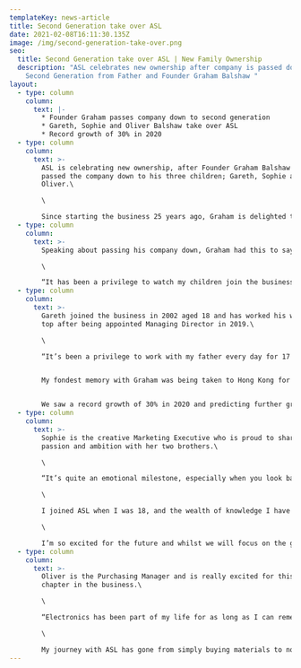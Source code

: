 ```yaml
---
templateKey: news-article
title: Second Generation take over ASL
date: 2021-02-08T16:11:30.135Z
image: /img/second-generation-take-over.png
seo:
  title: Second Generation take over ASL | New Family Ownership
  description: "ASL celebrates new ownership after company is passed down to
    Second Generation from Father and Founder Graham Balshaw "
layout:
  - type: column
    column:
      text: |-
        * Founder Graham passes company down to second generation
        * Gareth, Sophie and Oliver Balshaw take over ASL
        * Record growth of 30% in 2020
  - type: column
    column:
      text: >-
        ASL is celebrating new ownership, after Founder Graham Balshaw has
        passed the company down to his three children; Gareth, Sophie and
        Oliver.\

        \

        Since starting the business 25 years ago, Graham is delighted to keep the £5million business in the family.
  - type: column
    column:
      text: >-
        Speaking about passing his company down, Graham had this to say;\

        \

        “It has been a privilege to watch my children join the business one by one, over the past 25 years and I couldn’t be more proud. Their work ethic and dedication to growing the business made it a very easy decision in passing the company down to them and I’m looking forward to seeing them take ASL even further ”.
  - type: column
    column:
      text: >-
        Gareth joined the business in 2002 aged 18 and has worked his way to the
        top after being appointed Managing Director in 2019.\

        \

        “It’s been a privilege to work with my father every day for 17 years! Many people can’t believe in all that time, we have never fallen out nor had a single argument. That’s just the respect we have for each other”. 


        My fondest memory with Graham was being taken to Hong Kong for my first business trip aged 22. We had 1 week there visiting exhibitions and meeting suppliers. It was a great trip and opened my eyes to how we could do a lot more international business. Since then we have developed strong partnerships in China and Eastern Europe. 


        We saw a record growth of 30% in 2020 and predicting further growth of 20% for 2021. Our plan for the next 5 years is to double the turnover to £10million by investing in more machinery and venturing into new markets. Whilst we appreciate such growth will come with challenges, we know with focus and hard work, it’s achievable”.
  - type: column
    column:
      text: >-
        Sophie is the creative Marketing Executive who is proud to share her
        passion and ambition with her two brothers.\

        \

        “It’s quite an emotional milestone, especially when you look back and see how far we have all come. We started off as kids helping dad out in the school holidays, and here we are 20 years later taking over a £5million business!\

        \

        I joined ASL when I was 18, and the wealth of knowledge I have gained from my dad has been invaluable. He has given me so much time from mastering marketing techniques to teaching me the overall operations of running a business.\

        \

        I’m so excited for the future and whilst we will focus on the goals and push for further growth, we’ll most definitely enjoy the journey and look after one another. It’s a very fortunate position to be in, we’re extremely blessed”.
  - type: column
    column:
      text: >-
        Oliver is the Purchasing Manager and is really excited for this next
        chapter in the business.\

        \

        “Electronics has been part of my life for as long as I can remember. From my Dad teaching me to wire my first plug when I was only 6, to re-wiring my first house! None of which I could have done without him.\

        \

        My journey with ASL has gone from simply buying materials to now managing the purchasing department and managing multiple production cells so it’s really exciting to now be taking over the business that my Dad started from scratch. I can’t wait to see what the future holds and am looking forward to working with my family to make my old man proud!”
---
```

